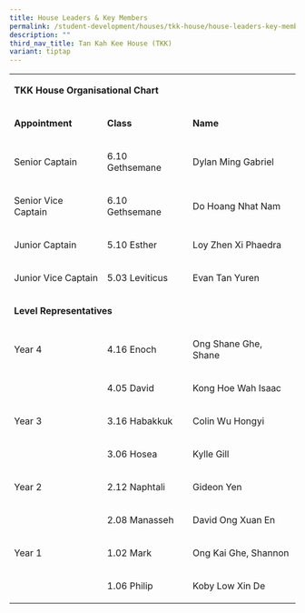 ```yaml
---
title: House Leaders & Key Members
permalink: /student-development/houses/tkk-house/house-leaders-key-members/
description: ""
third_nav_title: Tan Kah Kee House (TKK)
variant: tiptap
---
```

<table style="minWidth: 75px">
<colgroup>
<col>
<col>
<col>
</colgroup>
<tbody>
<tr>
<td rowspan="1" colspan="3">
<p><strong>TKK House Organisational Chart</strong>
</p>
</td>
</tr>
<tr>
<td rowspan="1" colspan="1">
<p><strong>Appointment</strong>
</p>
</td>
<td rowspan="1" colspan="1">
<p><strong>Class</strong>
</p>
</td>
<td rowspan="1" colspan="1">
<p><strong>Name</strong>
</p>
</td>
</tr>
<tr>
<td rowspan="1" colspan="1">
<p>Senior Captain</p>
</td>
<td rowspan="1" colspan="1">
<p>6.10 Gethsemane</p>
</td>
<td rowspan="1" colspan="1">
<p>Dylan Ming Gabriel</p>
</td>
</tr>
<tr>
<td rowspan="1" colspan="1">
<p>Senior Vice Captain</p>
</td>
<td rowspan="1" colspan="1">
<p>6.10 Gethsemane</p>
</td>
<td rowspan="1" colspan="1">
<p>Do Hoang Nhat Nam</p>
</td>
</tr>
<tr>
<td rowspan="1" colspan="1">
<p>Junior Captain</p>
</td>
<td rowspan="1" colspan="1">
<p>5.10 Esther</p>
</td>
<td rowspan="1" colspan="1">
<p>Loy Zhen Xi Phaedra</p>
</td>
</tr>
<tr>
<td rowspan="1" colspan="1">
<p>Junior Vice Captain</p>
</td>
<td rowspan="1" colspan="1">
<p>5.03 Leviticus</p>
</td>
<td rowspan="1" colspan="1">
<p>Evan Tan Yuren</p>
</td>
</tr>
<tr>
<td rowspan="1" colspan="3">
<p><strong>Level Representatives</strong>
</p>
</td>
</tr>
<tr>
<td rowspan="1" colspan="1">
<p>Year 4</p>
</td>
<td rowspan="1" colspan="1">
<p>4.16 Enoch</p>
</td>
<td rowspan="1" colspan="1">
<p>Ong Shane Ghe, Shane</p>
</td>
</tr>
<tr>
<td rowspan="1" colspan="1">
<p>&nbsp;</p>
</td>
<td rowspan="1" colspan="1">
<p>4.05 David</p>
</td>
<td rowspan="1" colspan="1">
<p>Kong Hoe Wah Isaac</p>
</td>
</tr>
<tr>
<td rowspan="1" colspan="1">
<p>Year 3</p>
</td>
<td rowspan="1" colspan="1">
<p>3.16 Habakkuk</p>
</td>
<td rowspan="1" colspan="1">
<p>Colin Wu Hongyi</p>
</td>
</tr>
<tr>
<td rowspan="1" colspan="1">
<p>&nbsp;</p>
</td>
<td rowspan="1" colspan="1">
<p>3.06 Hosea</p>
</td>
<td rowspan="1" colspan="1">
<p>Kylle Gill</p>
</td>
</tr>
<tr>
<td rowspan="1" colspan="1">
<p>Year 2</p>
</td>
<td rowspan="1" colspan="1">
<p>2.12 Naphtali</p>
</td>
<td rowspan="1" colspan="1">
<p>Gideon Yen</p>
</td>
</tr>
<tr>
<td rowspan="1" colspan="1">
<p>&nbsp;</p>
</td>
<td rowspan="1" colspan="1">
<p>2.08 Manasseh</p>
</td>
<td rowspan="1" colspan="1">
<p>David Ong Xuan En</p>
</td>
</tr>
<tr>
<td rowspan="1" colspan="1">
<p>Year 1</p>
</td>
<td rowspan="1" colspan="1">
<p>1.02 Mark</p>
</td>
<td rowspan="1" colspan="1">
<p>Ong Kai Ghe, Shannon</p>
</td>
</tr>
<tr>
<td rowspan="1" colspan="1">
<p>&nbsp;</p>
</td>
<td rowspan="1" colspan="1">
<p>1.06 Philip</p>
</td>
<td rowspan="1" colspan="1">
<p>Koby Low Xin De</p>
</td>
</tr>
</tbody>
</table>
<p>&nbsp;</p>